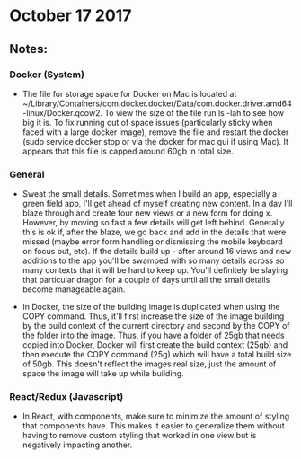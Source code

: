 # October 17 2017

## Notes:

### Docker (System)
* The file for storage space for Docker on Mac is located at ~<Your User>/Library/Containers/com.docker.docker/Data/com.docker.driver.amd64-linux/Docker.qcow2. To view the size of the file run ls -lah <file> to see how big it is. To fix running out of space issues (particularly sticky when faced with a large docker image), remove the file and restart the docker (sudo service docker stop or via the docker for mac gui if using Mac). It appears that this file is capped around 60gb in total size.

### General
* Sweat the small details. Sometimes when I build an app, especially a green field app, I'll get ahead of myself creating new content. In a day I'll blaze through and create four new views or a new form for doing x. However, by moving so fast a few details will get left behind. Generally this is ok if, after the blaze, we go back and add in the details that were missed (maybe error form handling or dismissing the mobile keyboard on focus out, etc). If the details build up - after around 16 views and new additions to the app you'll be swamped with so many details across so many contexts that it will be hard to keep up. You'll definitely be slaying that particular dragon for a couple of days until all the small details become manageable again.

* In Docker, the size of the building image is duplicated when using the COPY command. Thus, it'll first increase the size of the image building by the build context of the current directory and second by the COPY of the folder into the image. Thus, if you have a folder of 25gb that needs copied into Docker, Docker will first create the build context (25gb) and then execute the COPY command (25g) which will have a total build size of 50gb. This doesn't reflect the images real size, just the amount of space the image will take up while building.

### React/Redux (Javascript)
* In React, with components, make sure to minimize the amount of styling that components have. This makes it easier to generalize them without having to remove custom styling that worked in one view but is negatively impacting another.

